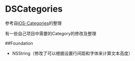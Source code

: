 # DSCategories

参考自[iOS-Categories](https://github.com/shaojiankui/iOS-Categories)的整理

有一些自己项目中需要的Category的修改及整理

##Foundation

- NSString（修改了可以根据设置行间距和字体来计算文本高度）
